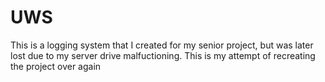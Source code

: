 # UWS
This is a logging system that I created for my senior project, but was later lost due to my server drive malfuctioning. This is my attempt of recreating the project over again
